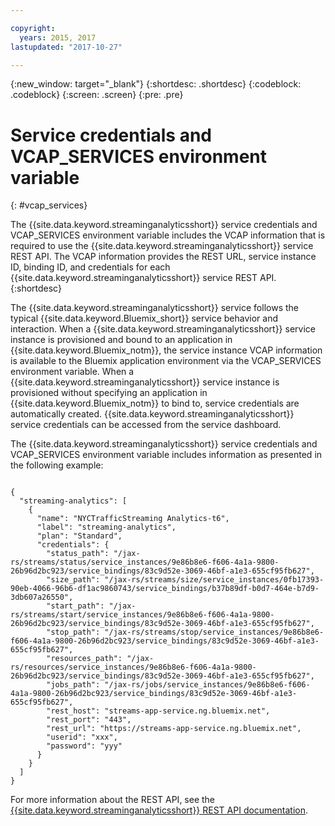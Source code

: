 ```yaml
---

copyright:
  years: 2015, 2017
lastupdated: "2017-10-27"

---
```


<!-- Attribute definitions -->
{:new_window: target="_blank"}
{:shortdesc: .shortdesc}
{:codeblock: .codeblock}
{:screen: .screen}
{:pre: .pre}

# Service credentials and VCAP_SERVICES environment variable
{: #vcap_services}

The {{site.data.keyword.streaminganalyticsshort}} service credentials and VCAP_SERVICES environment variable includes the VCAP information that is required to use the {{site.data.keyword.streaminganalyticsshort}} service REST API. The VCAP information provides the REST URL, service instance ID, binding ID, and credentials for each {{site.data.keyword.streaminganalyticsshort}} service REST API.  
{:shortdesc}


The {{site.data.keyword.streaminganalyticsshort}} service follows the typical {{site.data.keyword.Bluemix_short}} service behavior and interaction. When a {{site.data.keyword.streaminganalyticsshort}} service instance is provisioned and bound to an application in {{site.data.keyword.Bluemix_notm}}, the service instance VCAP information is available to the Bluemix application environment via the VCAP_SERVICES environment variable. When a {{site.data.keyword.streaminganalyticsshort}} service instance is provisioned without specifying an application in {{site.data.keyword.Bluemix_notm}} to bind to, service credentials are automatically created. {{site.data.keyword.streaminganalyticsshort}} service credentials can be accessed from the service dashboard.


The {{site.data.keyword.streaminganalyticsshort}} service credentials and VCAP_SERVICES environment variable includes information as presented in the following example:

<pre><code>
{
  "streaming-analytics": [
    {
      "name": "NYCTrafficStreaming Analytics-t6",
      "label": "streaming-analytics",
      "plan": "Standard",
      "credentials": {
        "status_path": "/jax-rs/streams/status/service_instances/9e86b8e6-f606-4a1a-9800-26b96d2bc923/service_bindings/83c9d52e-3069-46bf-a1e3-655cf95fb627",
        "size_path": "/jax-rs/streams/size/service_instances/0fb17393-90eb-4066-96b6-df1ac9860743/service_bindings/b37b89df-b0d7-464e-b7d9-3db607a26550",
        "start_path": "/jax-rs/streams/start/service_instances/9e86b8e6-f606-4a1a-9800-26b96d2bc923/service_bindings/83c9d52e-3069-46bf-a1e3-655cf95fb627",
        "stop_path": "/jax-rs/streams/stop/service_instances/9e86b8e6-f606-4a1a-9800-26b96d2bc923/service_bindings/83c9d52e-3069-46bf-a1e3-655cf95fb627",
        "resources_path": "/jax-rs/resources/service_instances/9e86b8e6-f606-4a1a-9800-26b96d2bc923/service_bindings/83c9d52e-3069-46bf-a1e3-655cf95fb627",
        "jobs_path": "/jax-rs/jobs/service_instances/9e86b8e6-f606-4a1a-9800-26b96d2bc923/service_bindings/83c9d52e-3069-46bf-a1e3-655cf95fb627",
        "rest_host": "streams-app-service.ng.bluemix.net",
        "rest_port": "443",
        "rest_url": "https://streams-app-service.ng.bluemix.net",
        "userid": "xxx",
        "password": "yyy"
      }
    }
  ]
}	  
</code></pre>

For more information about the REST API, see the  [{{site.data.keyword.streaminganalyticsshort}} REST API documentation](https://console.ng.bluemix.net/apidocs/220).
